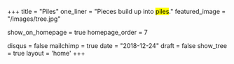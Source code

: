 +++
title = "Piles"
one_liner = "Pieces build up into <mark>piles</mark>."
featured_image = "/images/tree.jpg"

show_on_homepage = true 
homepage_order = 7

disqus = false
mailchimp = true
date = "2018-12-24"
draft = false
show_tree = true
layout = 'home'
+++

